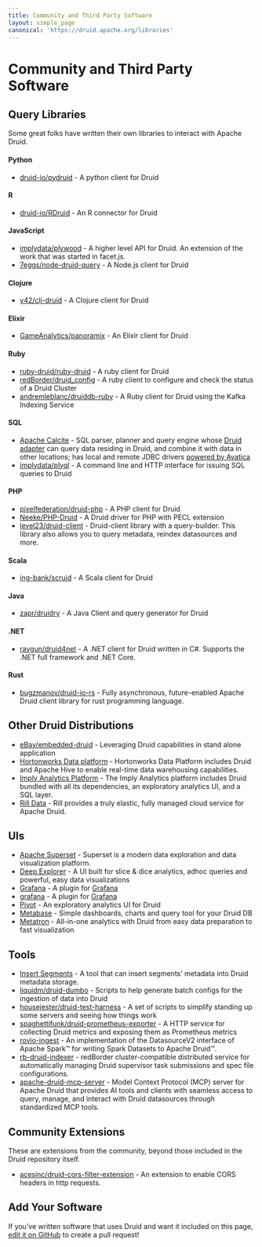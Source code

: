 ```yaml
---
title: Community and Third Party Software
layout: simple_page
canonical: 'https://druid.apache.org/libraries'
---
```


# Community and Third Party Software

Query Libraries
---------------

Some great folks have written their own libraries to interact with Apache Druid.

#### Python

* [druid-io/pydruid](https://github.com/druid-io/pydruid) - A python client for Druid

#### R

* [druid-io/RDruid](https://github.com/druid-io/RDruid) - An R connector for Druid

#### JavaScript

* [implydata/plywood](https://github.com/implydata/plywood) - A higher level API for Druid. An extension of the work that was started in facet.js.
* [7eggs/node-druid-query](https://github.com/7eggs/node-druid-query) - A Node.js client for Druid

#### Clojure

* [y42/clj-druid](https://github.com/y42/clj-druid) - A Clojure client for Druid

#### Elixir

* [GameAnalytics/panoramix](https://github.com/GameAnalytics/panoramix) - An Elixir client for Druid

#### Ruby

* [ruby-druid/ruby-druid](https://github.com/ruby-druid/ruby-druid) - A ruby client for Druid
* [redBorder/druid_config](https://github.com/redBorder/druid_config) - A ruby client to configure and check the status of a Druid Cluster
* [andremleblanc/druiddb-ruby](https://github.com/andremleblanc/druiddb-ruby) - A Ruby client for Druid using the Kafka Indexing Service

#### SQL

* [Apache Calcite](http://calcite.apache.org/) - SQL parser, planner and query engine whose [Druid adapter](http://calcite.apache.org/docs/druid_adapter.html) can query data residing in Druid, and combine it with data in other locations; has local and remote JDBC drivers [powered by Avatica](http://calcite.apache.org/avatica/)
* [implydata/plyql](https://github.com/implydata/plyql) - A command line and HTTP interface for issuing SQL queries to Druid

#### PHP

* [pixelfederation/druid-php](https://github.com/pixelfederation/druid-php) - A PHP client for Druid
* [Neeke/PHP-Druid](https://github.com/Neeke/PHP-Druid) - A Druid driver for PHP with PECL extension
* [level23/druid-client](https://github.com/level23/druid-client) - Druid-client library with a query-builder. This library also allows you to query metadata, reindex datasources and more. 

#### Scala

* [ing-bank/scruid](https://github.com/ing-bank/scruid) - A Scala client for Druid

#### Java

* [zapr/druidry](https://github.com/zapr-oss/druidry) - A Java Client and query generator for Druid

#### .NET

* [raygun/druid4net](https://github.com/MindscapeHQ/druid4net) - A .NET client for Druid written in C#. Supports the .NET full framework and .NET Core.

#### Rust

* [bugzmanov/druid-io-rs](https://github.com/bugzmanov/druid-io-rs) - Fully asynchronous, future-enabled Apache Druid client library for rust programming language.

Other Druid Distributions
-------------------------
* [eBay/embedded-druid](https://github.com/eBay/embedded-druid) - Leveraging Druid capabilities in stand alone application
* [Hortonworks Data platform](https://www.cloudera.com/products/hdp.html) - Hortonworks Data Platform includes Druid and Apache Hive to enable real-time data warehousing capabilities.   
* [Imply Analytics Platform](http://imply.io/download) - The Imply Analytics platform includes Druid bundled with all its dependencies, an exploratory analytics UI, and a SQL layer.
* [Rill Data](https://www.rilldata.com/) - Rill provides a truly elastic, fully managed cloud service for Apache Druid.

UIs
---

* [Apache Superset](https://github.com/apache/superset) - Superset is a modern data exploration and data visualization platform.
* [Deep.Explorer](https://www.deep.bi/solutions/apache-druid) - A UI built for slice & dice analytics, adhoc queries and powerful, easy data visualizations
* [Grafana](https://github.com/societe-generale/druidplugin) - A plugin for [Grafana](http://grafana.org/)
* [grafana](https://github.com/Quantiply/grafana-plugins/tree/master/features/druid) - A plugin for [Grafana](http://grafana.org/)
* [Pivot](https://github.com/implydata/pivot) - An exploratory analytics UI for Druid
* [Metabase](https://github.com/metabase/metabase) - Simple dashboards, charts and query tool for your Druid DB
* [Metatron](https://github.com/metatron-app/metatron-discovery) - All-in-one analytics with Druid from easy data preparation to fast visualization

Tools
-----

* [Insert Segments](/docs/latest/operations/insert-segment-to-db) - A tool that can insert segments' metadata into Druid metadata storage.
* [liquidm/druid-dumbo](https://github.com/liquidm/druid-dumbo) - Scripts to help generate batch configs for the ingestion of data into Druid
* [housejester/druid-test-harness](https://github.com/housejester/druid-test-harness) - A set of scripts to simplify standing up some servers and seeing how things work
* [spaghettifunk/druid-prometheus-exporter](https://github.com/spaghettifunk/druid-prometheus-exporter) - A HTTP service for collecting Druid metrics and exposing them as Prometheus metrics
* [rovio-ingest](https://github.com/rovio/rovio-ingest) - An implementation of the DatasourceV2 interface of Apache Spark™ for writing Spark Datasets to Apache Druid™.
* [rb-druid-indexer](https://github.com/redBorder/rb-druid-indexer) - redBorder cluster-compatible distributed service for automatically managing Druid supervisor task submissions and spec file configurations.
* [apache-druid-mcp-server](https://github.com/AnilPuram/apache-druid-mcp-server) - Model Context Protocol (MCP) server for Apache Druid that provides AI tools and clients with seamless access to query, manage, and interact with Druid datasources through standardized MCP tools.

Community Extensions
--------------------

These are extensions from the community, beyond those included in the Druid repository itself.

* [acesinc/druid-cors-filter-extension](https://github.com/acesinc/druid-cors-filter-extension) - An extension to enable CORS headers in http requests.

Add Your Software
-----------------

If you've written software that uses Druid and want it included on this page,
[edit it on GitHub](https://github.com/apache/druid-website-src/blob/master/src/pages/libraries.md) to create a pull request!

